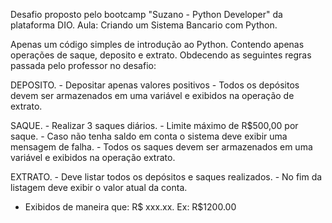 Desafio proposto pelo bootcamp "Suzano - Python Developer" da plataforma DIO.
Aula: Criando um Sistema Bancario com Python.

Apenas um código simples de introdução ao Python.
Contendo apenas operações de saque, deposito e extrato.
Obdecendo as seguintes regras passada pelo professor no desafio:

DEPOSITO.
	- Depositar apenas valores positivos
	- Todos os depósitos devem ser armazenados em uma variável e exibidos na operação de extrato.
	

SAQUE.
	- Realizar 3 saques diários.
	- Limite máximo de R$500,00 por saque.
	- Caso não tenha saldo em conta o sistema deve exibir uma mensagem de falha.
	- Todos os saques devem ser armazenados em uma variável e exibidos na operação extrato.

EXTRATO.
	- Deve listar todos os depósitos e saques realizados.
	- No fim da listagem deve exibir o valor atual da conta.
  - Exibidos de maneira que: R$ xxx.xx. Ex: R$1200.00
